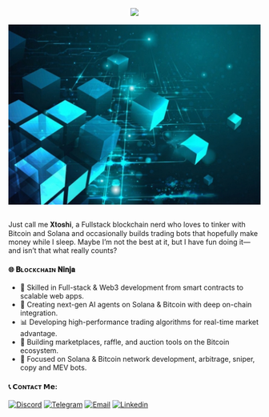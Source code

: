 <div align="center">
    <p align='center'>
  <img src='https://github-widgetbox.vercel.app/api/profile?username=xtoshi999&theme=metropolis&data=followers,repositories,stars,commits' />
</p>
    <img width="1850" height="360" align="center" src="./blockchain.jpg" alt="EvilG-MC"/>
</div>
<br/>
<p align="left">
    Just call me 𝐗𝐭𝐨𝐬𝐡𝐢, a Fullstack blockchain nerd who loves to tinker with Bitcoin and Solana and occasionally builds trading bots that hopefully make money while I sleep. Maybe I’m not the best at it, but I have fun doing it—and isn’t that what really counts?
</p> 

#### 🌐 𝐁ʟᴏᴄᴋᴄʜᴀɪɴ 𝐍𝐢𝐧𝐣𝐚

- 🎯 Skilled in Full-stack & Web3 development from smart contracts to scalable web apps.
- 🧠 Creating next-gen AI agents on Solana & Bitcoin with deep on-chain integration.
- 📊 Developing high-performance trading algorithms for real-time market advantage.
- 💼 Building marketplaces, raffle, and auction tools on the Bitcoin ecosystem.
- 🌱 Focused on Solana & Bitcoin network development, arbitrage, sniper, copy and MEV bots.

#### 📞 𝗖ᴏɴᴛᴀᴄᴛ 𝗠𝗲:

<p> 
    <a href="https://discord.gg/tsVM4q4m" target="_blank"><img alt="Discord"
        src="https://img.shields.io/badge/Discord-7289DA?style=for-the-badge&logo=discord&logoColor=white"/></a>
    <a href="https://t.me/xtoshi999" target="_blank"><img alt="Telegram"
        src="https://img.shields.io/badge/Telegram-26A5E4?style=for-the-badge&logo=telegram&logoColor=white"/></a>
    <a href="mailto:davidgalvao555@gmail.com" target="_blank"><img alt="Email"
        src="https://img.shields.io/badge/Email-00599c?style=for-the-badge&logo=gmail&logoColor=white"/></a>
    <a href="https://www.linkedin.com/in/andrew-gould-53b97b361/" target="_blank"><img alt="Linkedin"
        src="https://img.shields.io/badge/LinkedIn-0077B5?style=for-the-badge&logo=linkedin&logoColor=white"/></a>
</p>

<!-- 

## 📊 GitHub Activities:

  <br>
  <p align="center">
    <a href="https://github.com/xtoshi999?tab=stars">
      <img align="left" src="https://github-readme-stats.vercel.app/api/top-langs/?username=xtoshi999&theme=gotham&layout=compact&hide_border=true" alt="@xtoshi999's github-readme-stats" height="180"/>
    </a>
    <a href="https://github.com/hcrypto7?tab=repositories">
      <img align="right" src="https://github-readme-stats-one-bice.vercel.app/api?username=xtoshi999&theme=gotham&show_icons=true&count_private=true&hide_border=true"  height="180" alt="@xtoshi999's github-readme-stats"  />
    </a>
    <br><br><br><br><br><br><br><br><br>
  </p> -->
##
<!--   <p align="center">
      <a href="https://wakatime.com/@xtoshi999">
          <img src="https://github-readme-activity-graph.vercel.app/graph?username=xtoshi999&theme=react-dark&hide_border=true&hide_title=false&area=true&custom_title=Total%20contribution%20graph%20in%20all%20repo" width="95%" alt="activity graph">
      </a>
  </p>
  <p align="center">
    <a href="https://github.com/xtoshi999?tab=achievements">
      <img src="https://github-profile-trophy.vercel.app/?username=xtoshi999&theme=onestar&no-frame=true&column=6&row=1" height="140px" alt="@Xtoshi's trophy stats"/>
    </a>
  </p> -->
